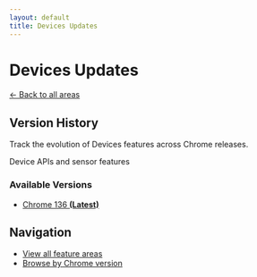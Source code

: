 ```yaml
---
layout: default
title: Devices Updates
---
```


# Devices Updates

[← Back to all areas](../)

## Version History

Track the evolution of Devices features across Chrome releases.

Device APIs and sensor features

### Available Versions

- [Chrome 136 **(Latest)**](./chrome-136.html)

## Navigation

- [View all feature areas](../)
- [Browse by Chrome version](../../versions/)
